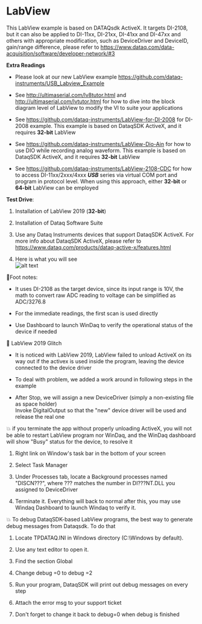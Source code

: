 # LabView
This LabView example is based on DATAQsdk ActiveX. It targets DI-2108, but it can also be applied to  DI-11xx, DI-21xx, DI-41xx and DI-47xx and others with appropriate modification, such as DeviceDriver and DeviceID, gain/range difference, please refer to https://www.dataq.com/data-acquisition/software/developer-network/#3

**Extra Readings**
  - Please look at our new LabView example https://github.com/dataq-instruments/USB_Labview_Example 
  
  - See http://ultimaserial.com/lv8tutor.html and http://ultimaserial.com/lvtutor.html for how to dive into the block diagram level of LabView to modify the VI to suite your applications

  - See https://github.com/dataq-instruments/LabView-for-DI-2008 for DI-2008 example. This example is based on DataqSDK ActiveX, and it requires **32-bit** LabView

  - See https://github.com/dataq-instruments/LabView-Dio-Ain for how to use DIO while recording analog waveform. This example is based on DataqSDK ActiveX, and it requires **32-bit** LabView

  - See https://github.com/dataq-instruments/LabView-2108-CDC for how to access DI-11xx/2xxx/4xxx **_USB_** series via virtual COM port and program in  protocol level. When using this approach, either **32-bit** or **64-bit** LabView can be employed


**Test Drive**:

  1) Installation of LabView 2019 (**32-bit**)
  
  2) Installation of Dataq Software Suite
  
  3) Use any Dataq Instruments devices that support DataqSDK ActiveX. For more info about DataqSDK ActiveX, please refer to https://www.dataq.com/products/dataq-active-x/features.html 
  
  4) Here is what you will see <br/>
  ![alt text](https://www.dataq.com/resources/repository/labview.gif "ScreenCapture by LICECap")

:notebook:Foot notes:
  - It uses DI-2108 as the target device, since its input range is 10V, the math to convert raw ADC reading to voltage can be simplified as ADC/3276.8
  
  - For the immediate readings, the first scan is used directly
  
  - Use Dashboard to launch WinDaq to verify the operational status of the device if needed
  
:bug: LabView 2019 Glitch

  - It is noticed with LabView 2019, LabView failed to unload ActiveX on its way out if the activex is used inside the program, leaving the device connected to the device driver
  
  - To deal with problem, we added a work around in following steps in the example
  
  - After Stop, we will assign a new DeviceDriver (simply a non-existing file as space holder)<br/>
  Invoke DigitalOutput so that the "new" device driver will be used and release the real one<br/>
 
:boom: if you terminate the app without properly unloading ActiveX, you will not be able to restart LabView program nor WinDaq, and the WinDaq dashboard will show "Busy" status for the device, to resolve it

1) Right link on Window's task bar in the bottom of your screen

2) Select Task Manager

3) Under Processes tab, locate a Background processes named "DISCN???", where ??? matches the number in DI???NT.DLL you assigned to DeviceDriver

4) Terminate it. Everything will back to normal after this, you may use Windaq Dashboard to launch Windaq to verify it.

:boom: To debug DataqSDK-based LabView programs, the best way to generate debug messages from Dataqsdk. To do that

1) Locate TPDATAQ.INI in Windows directory (C:\Windows by default). 

2) Use any text editor to open it. 

3) Find the section Global

4) Change debug =0 to debug =2 

5) Run your program, DataqSDK will print out debug messages on every step

6) Attach the error msg to your support ticket  

7) Don't forget to change it back to debug=0 when debug is finished
